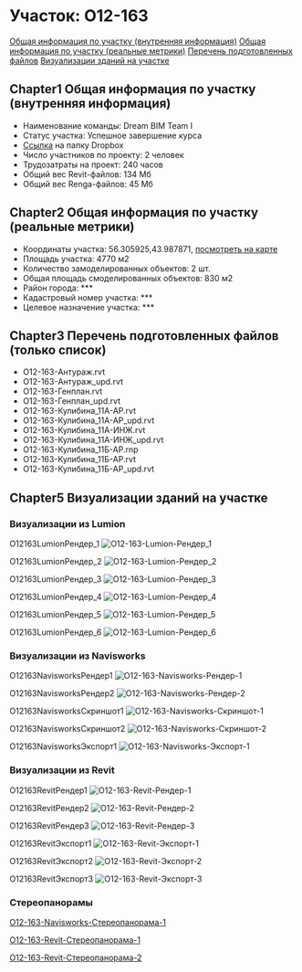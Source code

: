 # Участок: O12-163

[Общая информация по участку (внутренняя информация)](#Chapter1)
[Общая информация по участку (реальные метрики)](#Chapter2)
[Перечень подготовленных файлов](#Chapter3)
[Визуализации зданий на участке](#Chapter5)

## <a id="test">Chapter1</a> Общая информация по участку (внутренняя информация)
+ Наименование команды: Dream BIM Team I
+ Статус участка: Успешное завершение курса
+ [Ссылка](https://www.dropbox.com/sh/wvvgv1nw1iqred9/AACNpMi4g5V5ADcXa97ZmrcJa/O12_163?dl=0) на папку Dropbox
+ Число участников по проекту: 2 человек
+ Трудозатраты на проект: 240 часов
+ Общий вес Revit-файлов: 134 Мб
+ Общий вес Renga-файлов: 45 Мб
## <a id="test">Chapter2</a> Общая информация по участку (реальные метрики)
+ Координаты участка: 56.305925,43.987871, [посмотреть на карте](yandex.ru/maps/47/nizhny-novgorod/?ll=56.305925%2C43.987871&z=19)
+ Площадь участка: 4770 м2
+ Количество замоделированных объектов: 2 шт.
+ Общая площадь смоделированных объектов: 830 м2
+ Район города: *** 
+ Кадастровый номер участка: *** 
+ Целевое назначение участка: *** 
## <a id="test">Chapter3</a> Перечень подготовленных файлов (только список)
+ O12-163-Антураж.rvt
+ O12-163-Антураж_upd.rvt
+ O12-163-Генплан.rvt
+ O12-163-Генплан_upd.rvt
+ O12-163-Кулибина_11А-АР.rvt
+ O12-163-Кулибина_11А-АР_upd.rvt
+ O12-163-Кулибина_11А-ИНЖ.rvt
+ O12-163-Кулибина_11А-ИНЖ_upd.rvt
+ O12-163-Кулибина_11Б-АР.rnp
+ O12-163-Кулибина_11Б-АР.rvt
+ O12-163-Кулибина_11Б-АР_upd.rvt
## <a id="test">Chapter5</a> Визуализации зданий на участке
### Визуализации из Lumion
O12163LumionРендер_1
![O12-163-Lumion-Рендер_1](/Images/O12_163/O12-163-Lumion-Рендер_1_Compressed.jpg)

O12163LumionРендер_2
![O12-163-Lumion-Рендер_2](/Images/O12_163/O12-163-Lumion-Рендер_2_Compressed.jpg)

O12163LumionРендер_3
![O12-163-Lumion-Рендер_3](/Images/O12_163/O12-163-Lumion-Рендер_3_Compressed.jpg)

O12163LumionРендер_4
![O12-163-Lumion-Рендер_4](/Images/O12_163/O12-163-Lumion-Рендер_4_Compressed.jpg)

O12163LumionРендер_5
![O12-163-Lumion-Рендер_5](/Images/O12_163/O12-163-Lumion-Рендер_5_Compressed.jpg)

O12163LumionРендер_6
![O12-163-Lumion-Рендер_6](/Images/O12_163/O12-163-Lumion-Рендер_6_Compressed.jpg)

### Визуализации из Navisworks
O12163NavisworksРендер1
![O12-163-Navisworks-Рендер-1](/Images/O12_163/O12-163-Navisworks-Рендер-1_Compressed.jpg)

O12163NavisworksРендер2
![O12-163-Navisworks-Рендер-2](/Images/O12_163/O12-163-Navisworks-Рендер-2_Compressed.jpg)

O12163NavisworksСкриншот1
![O12-163-Navisworks-Скриншот-1](/Images/O12_163/O12-163-Navisworks-Скриншот-1_Compressed.jpg)

O12163NavisworksСкриншот2
![O12-163-Navisworks-Скриншот-2](/Images/O12_163/O12-163-Navisworks-Скриншот-2_Compressed.jpg)

O12163NavisworksЭкспорт1
![O12-163-Navisworks-Экспорт-1](/Images/O12_163/O12-163-Navisworks-Экспорт-1_Compressed.jpg)

### Визуализации из Revit
O12163RevitРендер1
![O12-163-Revit-Рендер-1](/Images/O12_163/O12-163-Revit-Рендер-1_Compressed.jpg)

O12163RevitРендер2
![O12-163-Revit-Рендер-2](/Images/O12_163/O12-163-Revit-Рендер-2_Compressed.jpg)

O12163RevitРендер3
![O12-163-Revit-Рендер-3](/Images/O12_163/O12-163-Revit-Рендер-3_Compressed.jpg)

O12163RevitЭкспорт1
![O12-163-Revit-Экспорт-1](/Images/O12_163/O12-163-Revit-Экспорт-1_Compressed.jpg)

O12163RevitЭкспорт2
![O12-163-Revit-Экспорт-2](/Images/O12_163/O12-163-Revit-Экспорт-2_Compressed.jpg)

O12163RevitЭкспорт3
![O12-163-Revit-Экспорт-3](/Images/O12_163/O12-163-Revit-Экспорт-3_Compressed.jpg)

### Стереопанорамы
[O12-163-Navisworks-Стереопанорама-1](https://pano.autodesk.com/pano.html?url=jpgs/1aa8f423-6f72-4c03-9e96-d7da006c2d5e&version=2)

[O12-163-Revit-Стереопанорама-1](https://pano.autodesk.com/pano.html?url=jpgs/2064d221-34a3-4499-83a0-ecdd08423896&version=2)

[O12-163-Revit-Стереопанорама-2](https://pano.autodesk.com/pano.html?url=jpgs/a72df6b4-1f8c-4009-8802-48bf0365dc58&version=2)

